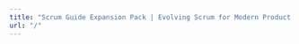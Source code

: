 ```yaml
---
title: "Scrum Guide Expansion Pack | Evolving Scrum for Modern Product Development"
url: "/"
---
```

